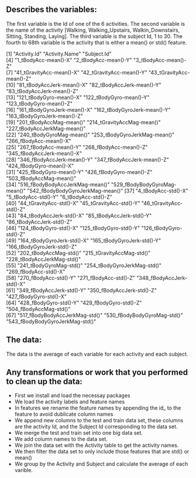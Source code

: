 ## Describes the variables:
The first variable is the Id of one of the 6 activities.
The second variable is the name of the activity [Walking, Walking_Upstairs, Walkin_Downstairs, Sitting, Standing, Laying].
The third variable is the subject Id, 1 to 30.
The fourth to 68th variable is the activity that is either a mean() or std() feature.

 [1] "Activity.Id"                     "Activity.Name"                   "Subject.Id"                     
 [4] "1_tBodyAcc-mean()-X"             "2_tBodyAcc-mean()-Y"             "3_tBodyAcc-mean()-Z"            
 [7] "41_tGravityAcc-mean()-X"         "42_tGravityAcc-mean()-Y"         "43_tGravityAcc-mean()-Z"        
[10] "81_tBodyAccJerk-mean()-X"        "82_tBodyAccJerk-mean()-Y"        "83_tBodyAccJerk-mean()-Z"       
[13] "121_tBodyGyro-mean()-X"          "122_tBodyGyro-mean()-Y"          "123_tBodyGyro-mean()-Z"         
[16] "161_tBodyGyroJerk-mean()-X"      "162_tBodyGyroJerk-mean()-Y"      "163_tBodyGyroJerk-mean()-Z"     
[19] "201_tBodyAccMag-mean()"          "214_tGravityAccMag-mean()"       "227_tBodyAccJerkMag-mean()"     
[22] "240_tBodyGyroMag-mean()"         "253_tBodyGyroJerkMag-mean()"     "266_fBodyAcc-mean()-X"          
[25] "267_fBodyAcc-mean()-Y"           "268_fBodyAcc-mean()-Z"           "345_fBodyAccJerk-mean()-X"      
[28] "346_fBodyAccJerk-mean()-Y"       "347_fBodyAccJerk-mean()-Z"       "424_fBodyGyro-mean()-X"         
[31] "425_fBodyGyro-mean()-Y"          "426_fBodyGyro-mean()-Z"          "503_fBodyAccMag-mean()"         
[34] "516_fBodyBodyAccJerkMag-mean()"  "529_fBodyBodyGyroMag-mean()"     "542_fBodyBodyGyroJerkMag-mean()"
[37] "4_tBodyAcc-std()-X"              "5_tBodyAcc-std()-Y"              "6_tBodyAcc-std()-Z"             
[40] "44_tGravityAcc-std()-X"          "45_tGravityAcc-std()-Y"          "46_tGravityAcc-std()-Z"         
[43] "84_tBodyAccJerk-std()-X"         "85_tBodyAccJerk-std()-Y"         "86_tBodyAccJerk-std()-Z"        
[46] "124_tBodyGyro-std()-X"           "125_tBodyGyro-std()-Y"           "126_tBodyGyro-std()-Z"          
[49] "164_tBodyGyroJerk-std()-X"       "165_tBodyGyroJerk-std()-Y"       "166_tBodyGyroJerk-std()-Z"      
[52] "202_tBodyAccMag-std()"           "215_tGravityAccMag-std()"        "228_tBodyAccJerkMag-std()"      
[55] "241_tBodyGyroMag-std()"          "254_tBodyGyroJerkMag-std()"      "269_fBodyAcc-std()-X"           
[58] "270_fBodyAcc-std()-Y"            "271_fBodyAcc-std()-Z"            "348_fBodyAccJerk-std()-X"       
[61] "349_fBodyAccJerk-std()-Y"        "350_fBodyAccJerk-std()-Z"        "427_fBodyGyro-std()-X"          
[64] "428_fBodyGyro-std()-Y"           "429_fBodyGyro-std()-Z"           "504_fBodyAccMag-std()"          
[67] "517_fBodyBodyAccJerkMag-std()"   "530_fBodyBodyGyroMag-std()"      "543_fBodyBodyGyroJerkMag-std()" 

## The data:
The data is the average of each variable for each activity and each subject.

## Any transformations or work that you performed to clean up the data:
- First we install and load the necessay packages
- We load the activity labels and feature names
- In features we rename the feature names by appending the id_ to the feature to avoid dublicate column names
- We append new columns to the test and train data set, these columns are the activity Id, and the Subject Id corresponding to the data set.
- We merge the test and train set into one big data set.
- We add column names to the data set.
- We join the data set with the Activity table to get the activity names.
- We then filter the data set to only include those features that are std() or mean()
- We group by the Activity and Subject and calculate the average of each varible.
